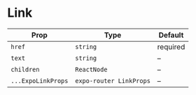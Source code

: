 # Link

| Prop | Type | Default |
| --- | --- | --- |
| `href` | `string` | required |
| `text` | `string` | – |
| `children` | `ReactNode` | – |
| `...ExpoLinkProps` | `expo-router LinkProps` | – |

